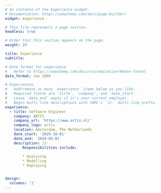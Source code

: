 ```yaml
---
# An instance of the Experience widget.
# Documentation: https://wowchemy.com/docs/page-builder/
widget: experience

# This file represents a page section.
headless: true

# Order that this section appears on the page.
weight: 20

title: Experience
subtitle:

# Date format for experience
#   Refer to https://wowchemy.com/docs/customization/#date-format
date_format: Jan 2006

# Experiences.
#   Add/remove as many `experience` items below as you like.
#   Required fields are `title`, `company`, and `date_start`.
#   Leave `date_end` empty if it's your current employer.
#   Begin multi-line descriptions with YAML's `|2-` multi-line prefix.
experience:
  - title: Software Engineer
    company: ARTIS
    company_url: 'https://www.artis.nl/'
    company_logo: artis
    location: Amsterdam, The Netherlands
    date_start: '2019-10-01'
    date_end: '2020-05-01'
    description: |2-
        Responsibilities include:
  
        * Analysing
        * Modelling
        * Deploying


design:
  columns: '1'
---
```


